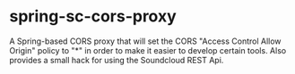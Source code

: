 # spring-sc-cors-proxy
A Spring-based CORS proxy that will set the CORS "Access Control Allow Origin" policy to "*" in order to make it easier to develop certain tools. Also provides a small hack for using the Soundcloud REST Api.
